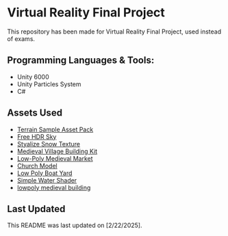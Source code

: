 # Virtual Reality Final Project
This repository has been made for Virtual Reality Final Project, used instead of exams.

## Programming Languages & Tools:
- Unity 6000
- Unity Particles System
- C#

## Assets Used
- [Terrain Sample Asset Pack](https://assetstore.unity.com/packages/3d/environments/landscapes/terrain-sample-asset-pack-145808)
- [Free HDR Sky](https://assetstore.unity.com/packages/2d/textures-materials/sky/free-hdr-sky-61217)
- [Styalize Snow Texture](https://assetstore.unity.com/packages/2d/textures-materials/water/stylize-snow-texture-153579)
- [Medieval Village Building Kit
](https://assetstore.unity.com/packages/3d/environments/medieval-village-building-kit-116540)
- [Low-Poly Medieval Market](https://assetstore.unity.com/packages/3d/environments/low-poly-medieval-market-262473)
- [Church Model](https://assetstore.unity.com/packages/3d/environments/historic/church-model-110307)
- [Low Poly Boat Yard](https://assetstore.unity.com/packages/3d/props/exterior/low-poly-boat-yard-128856)
- [Simple Water Shader](https://assetstore.unity.com/packages/2d/textures-materials/water/simple-water-shader-urp-191449)
- [lowpoly medieval building](https://assetstore.unity.com/packages/3d/environments/historic/lowpoly-medieval-buildings-58289)

## Last Updated
This README was last updated on [2/22/2025].
